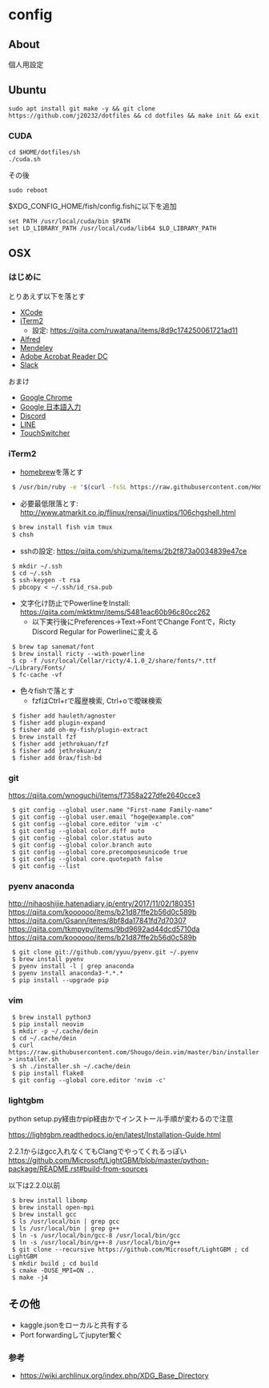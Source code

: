 # config
## About
個人用設定

## Ubuntu

```
sudo apt install git make -y && git clone https://github.com/j20232/dotfiles && cd dotfiles && make init && exit
```
### CUDA

```
cd $HOME/dotfiles/sh
./cuda.sh
```
その後
```
sudo reboot
```
$XDG_CONFIG_HOME/fish/config.fishに以下を追加
```
set PATH /usr/local/cuda/bin $PATH
set LD_LIBRARY_PATH /usr/local/cuda/lib64 $LD_LIBRARY_PATH
```

## OSX

### はじめに
とりあえず以下を落とす
- [XCode](https://developer.apple.com/jp/xcode/)
- [iTerm2](https://www.iterm2.com)
  - 設定: https://qiita.com/ruwatana/items/8d9c174250061721ad11
- [Alfred](https://www.alfredapp.com/)
- [Mendeley](https://www.mendeley.com/download-desktop/)
- [Adobe Acrobat Reader DC](https://get.adobe.com/jp/reader/)
- [Slack](https://slack.com/intl/ja-jp/downloads/osx)

おまけ
- [Google Chrome](https://www.google.com/intl/ja_ALL/chrome/)
- [Google 日本語入力](https://www.google.co.jp/ime/)
- [Discord](https://discordapp.com/)
- [LINE](https://itunes.apple.com/jp/app/line/id443904275?mt=8)
- [TouchSwitcher](https://hazeover.com/touchswitcher.html)

### iTerm2
- [homebrew](https://brew.sh/index_ja)を落とす
```bash
 $ /usr/bin/ruby -e "$(curl -fsSL https://raw.githubusercontent.com/Homebrew/install/master/install)"
```

- 必要最低限落とす: http://www.atmarkit.co.jp/flinux/rensai/linuxtips/106chgshell.html
```bash
 $ brew install fish vim tmux
 $ chsh
```

- sshの設定: https://qiita.com/shizuma/items/2b2f873a0034839e47ce
```fish
 $ mkdir ~/.ssh
 $ cd ~/.ssh
 $ ssh-keygen -t rsa
 $ pbcopy < ~/.ssh/id_rsa.pub
```

- 文字化け防止でPowerlineをInstall: https://qiita.com/mktktmr/items/5481eac60b96c80cc262
  - 以下実行後にPreferences->Text->FontでChange Fontで，Ricty Discord Regular for Powerlineに変える
```fish
 $ brew tap sanemat/font
 $ brew install ricty --with-powerline
 $ cp -f /usr/local/Cellar/ricty/4.1.0_2/share/fonts/*.ttf ~/Library/Fonts/
 $ fc-cache -vf
```

- 色々fishで落とす
  - fzfはCtrl+rで履歴検索, Ctrl+oで曖昧検索
```fish
 $ fisher add hauleth/agnoster
 $ fisher add plugin-expand
 $ fisher add oh-my-fish/plugin-extract
 $ brew install fzf
 $ fisher add jethrokuan/fzf
 $ fisher add jethrokuan/z
 $ fisher add 0rax/fish-bd
```

### git
https://qiita.com/wnoguchi/items/f7358a227dfe2640cce3
```fish
 $ git config --global user.name "First-name Family-name"
 $ git config --global user.email "hoge@example.com"
 $ git config --global core.editor 'vim -c'
 $ git config --global color.diff auto
 $ git config --global color.status auto
 $ git config --global color.branch auto
 $ git config --global core.precomposeunicode true
 $ git config --global core.quotepath false
 $ git config --list
```

### pyenv anaconda
http://nihaoshijie.hatenadiary.jp/entry/2017/11/02/180351  
https://qiita.com/koooooo/items/b21d87ffe2b56d0c589b  
https://qiita.com/Gsann/items/8bf8da17841fd7d70307  
https://qiita.com/tkmpypy/items/9bd9692ad44dcd5710da  
https://qiita.com/koooooo/items/b21d87ffe2b56d0c589b  

```fish
 $ git clone git://github.com/yyuu/pyenv.git ~/.pyenv
 $ brew install pyenv
 $ pyenv install -l | grep anaconda
 $ pyenv install anaconda3-*.*.*
 $ pip install --upgrade pip
```

### vim

```fish
 $ brew install python3
 $ pip install neovim
 $ mkdir -p ~/.cache/dein
 $ cd ~/.cache/dein
 $ curl https://raw.githubusercontent.com/Shougo/dein.vim/master/bin/installer.sh > installer.sh
 $ sh ./installer.sh ~/.cache/dein
 $ pip install flake8
 $ git config --global core.editor 'nvim -c'
```

### lightgbm
python setup.py経由かpip経由かでインストール手順が変わるので注意

https://lightgbm.readthedocs.io/en/latest/Installation-Guide.html

2.2.1からはgcc入れなくてもClangでやってくれるっぽい
https://github.com/Microsoft/LightGBM/blob/master/python-package/README.rst#build-from-sources

以下は2.2.0以前
```fish
 $ brew install libomp
 $ brew install open-mpi
 $ brew install gcc
 $ ls /usr/local/bin | grep gcc
 $ ls /usr/local/bin | grep g++
 $ ln -s /usr/local/bin/gcc-8 /usr/local/bin/gcc
 $ ln -s /usr/local/bin/g++-8 /usr/local/bin/g++
 $ git clone --recursive https://github.com/Microsoft/LightGBM ; cd LightGBM
 $ mkdir build ; cd build
 $ cmake -DUSE_MPI=ON ..
 $ make -j4
```

## その他

- kaggle.jsonをローカルと共有する
- Port forwardingしてjupyter繋ぐ


### 参考
- https://wiki.archlinux.org/index.php/XDG_Base_Directory
